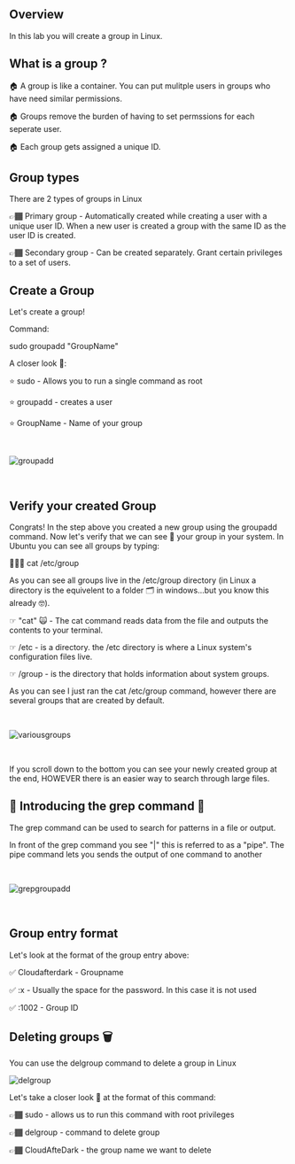 ## Overview

In this lab you will create a group in Linux.

## What is a group ?



🏠 A group is like a container. You can put mulitple users in groups who have need similar  permissions.

🏠 Groups remove the burden of having to set permssions for each seperate user. 

🏠 Each group gets assigned a unique ID.

## Group types

There are 2 types of groups in Linux

👉🏾 Primary group - Automatically created while creating a user with a unique user ID. When a new user is created a group with the same ID as the user ID is created.

👉🏾 Secondary group - Can be created separately. Grant certain privileges to a set of users.


## Create a Group
Let's create a group!

Command: 

sudo groupadd "GroupName"


A closer look 👀:

⭐️ sudo - Allows you to run a single command as root

⭐️ groupadd - creates a user

⭐️ GroupName - Name of your group

&nbsp;
&nbsp;

![groupadd](https://user-images.githubusercontent.com/109482212/179641969-af90d302-4df9-4f66-ac92-17003038d57c.jpg)

&nbsp;
&nbsp;

## Verify your created Group

Congrats! In the step above you created a new group using the groupadd command. Now let's verify that we can see 👀 your group in your system. In Ubuntu you can see all groups by typing:

💁🏾‍♂️ cat /etc/group

As you can see all groups live in the /etc/group directory (in Linux a directory is the equivelent to a folder 🗂 in windows...but you know this already 🤓).


☞ "cat" 🙀 - The cat command reads data from the file and outputs the contents to your terminal.

☞ /etc - is a directory. the /etc directory is where a Linux system's configuration files live.

☞ /group - is the directory that holds information about system groups.

As you can see I just ran the cat /etc/group command, however there are several groups that are created by default.

&nbsp;
&nbsp;

![variousgroups](https://user-images.githubusercontent.com/109482212/179643342-a2f5d384-2d54-430b-b7a1-793ee6f5286f.jpg)

&nbsp;
&nbsp;

If you scroll down to the bottom you can see your newly created group at the end, HOWEVER there is an easier way to search through large files.

## 🎺 Introducing the grep command 🎺


The grep command can be used to search for patterns in a file or output.

In front of the grep command you see "|" this is referred to as a "pipe". The pipe command lets you sends the output of one command to another

&nbsp;
&nbsp;

![grepgroupadd](https://user-images.githubusercontent.com/109482212/179643598-06a52e4e-66a5-4356-a4b6-bcb43cc749e1.jpg)

&nbsp;
&nbsp;

## Group entry format

Let's look at the format of the group entry above:

✅ Cloudafterdark - Groupname

✅ :x - Usually the space for the password. In this case it is not used

✅ :1002 - Group ID 

## Deleting groups 🗑

You can use the delgroup command to delete a group in Linux


![delgroup](https://user-images.githubusercontent.com/109482212/179644885-c5e13b25-453d-48c7-bd26-0eefe3c2fa95.jpg)

Let's take a closer look 👀 at the format of this command:

👉🏾 sudo - allows us to run this command with root privileges

👉🏾 delgroup - command to delete group

👉🏾 CloudAfteDark - the group name we want to delete





